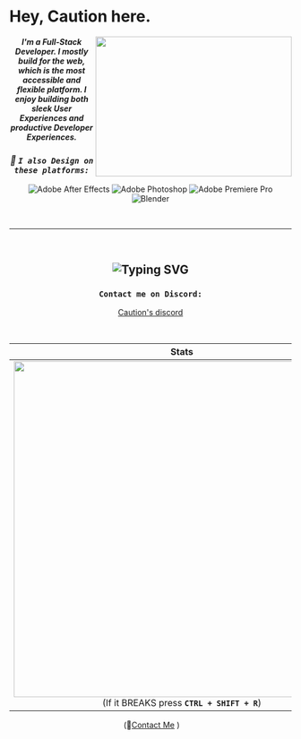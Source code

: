 # Hey, Caution here.

<img align="right" src="https://user-images.githubusercontent.com/66202304/218335076-6a3c08b2-911c-4c5e-b699-d0bd827f8f38.gif" width="350" height="250">

<div align="left">
 
 
</div>

<div align="center">

##### *I'm a Full-Stack Developer. I mostly build for the web, which is the most accessible and flexible platform. I enjoy building both sleek User Experiences and productive Developer Experiences.*
 
  ### ***💫 ``I also Design on these platforms:``***
 
![Adobe After Effects](https://img.shields.io/badge/Adobe%20After%20Effects-9999FF.svg?style=for-the-badge&logo=Adobe%20After%20Effects&logoColor=white)
![Adobe Photoshop](https://img.shields.io/badge/adobe%20photoshop-%2331A8FF.svg?style=for-the-badge&logo=adobe%20photoshop&logoColor=white)
![Adobe Premiere Pro](https://img.shields.io/badge/Adobe%20Premiere%20Pro-9999FF.svg?style=for-the-badge&logo=Adobe%20Premiere%20Pro&logoColor=white)
![Blender](https://img.shields.io/badge/blender-%23F5792A.svg?style=for-the-badge&logo=blender&logoColor=white)
</div>

<div align="left">

 

<br>

---

<br>

## <div align="middle"> ![Typing SVG](https://readme-typing-svg.demolab.com?font=Fira+Code&size=25&duration=2300&pause=1000&color=FFEB65DC&center=true&vCenter=true&width=800&height=30&lines=It's+not+a+bug!;Cosmic+rays+have+hit+your+system!) </div>

<div align="middle">
 
  ### ``Contact me on Discord:``
 
  [Caution's discord](https://discordapp.com/users/232063271740506112)
 
</div>

<br>

<div align="center">
 
   **Stats**                 | **Top Languages**
  :-------------------------:|:-------------------------:
 <img src="https://readme-stats-thegoldenpro.vercel.app/api?username=cautionexists&show_icons=true&theme=gruvbox%22" width="600px"/> <br> (If it BREAKS press **``CTRL + SHIFT + R``**)  |  <img align="right" src="https://readme-stats-thegoldenpro.vercel.app/api/top-langs/?username=cautionexists&theme=gruvbox" width="330px"/>

 
</div>

<div align="center">
 
 ‎ (🎯[Contact Me](#contact-me-on-discord) )
